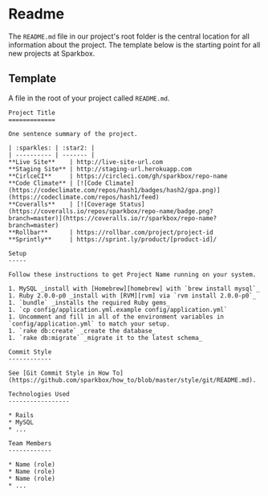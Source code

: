 Readme
======

The `README.md` file in our project's root folder is the central location for
all information about the project. The template below is the starting point for
all new projects at Sparkbox.

Template
--------

A file in the root of your project called `README.md`.

    Project Title
    =============

    One sentence summary of the project.

    | :sparkles: | :star2: |
    | ---------- | ------- |
    **Live Site**    | http://live-site-url.com
    **Staging Site** | http://staging-url.herokuapp.com
    **CirlceCI**     | https://circleci.com/gh/sparkbox/repo-name
    **Code Climate** | [![Code Climate](https://codeclimate.com/repos/hash1/badges/hash2/gpa.png)](https://codeclimate.com/repos/hash1/feed)
    **Coveralls**    | [![Coverage Status](https://coveralls.io/repos/sparkbox/repo-name/badge.png?branch=master)](https://coveralls.io/r/sparkbox/repo-name?branch=master)
    **Rollbar**      | https://rollbar.com/project/project-id
    **Sprintly**     | https://sprint.ly/product/[product-id]/

    Setup
    -----

    Follow these instructions to get Project Name running on your system.

    1. MySQL _install with [Homebrew][homebrew] with `brew install mysql`_
    1. Ruby 2.0.0-p0 _install with [RVM][rvm] via `rvm install 2.0.0-p0`_
    1. `bundle` _installs the required Ruby gems_
    1. `cp config/application.yml.example config/application.yml`
    1. Uncomment and fill in all of the environment variables in
    `config/application.yml` to match your setup.
    1. `rake db:create` _create the database_
    1. `rake db:migrate` _migrate it to the latest schema_

    Commit Style
    ------------

    See [Git Commit Style in How To](https://github.com/sparkbox/how_to/blob/master/style/git/README.md).

    Technologies Used
    -----------------

    * Rails
    * MySQL
    * ...

    Team Members
    ------------

    * Name (role)
    * Name (role)
    * Name (role)
    * ...